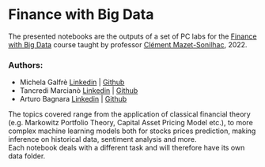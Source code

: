 # Finance with Big Data
The presented notebooks are the outputs of a set of PC labs for the [Finance with Big Data](https://didattica.unibocconi.it/ts/tsn_anteprima.php?cod_ins=20598&anno=2023&IdPag=) course taught by professor [Clément Mazet-Sonilhac](https://scholar.google.com/citations?user=4OFLH00AAAAJ&hl=it&oi=sra), 2022.<br>

 ### Authors:
 - Michela Galfrè [Linkedin](https://www.linkedin.com/in/michelagalfre/) | [Github](https://github.com/mgalfre)
 - Tancredi Marcianò [Linkedin](https://www.linkedin.com/in/tancredimarciano/) | [Github](https://github.com/tancredimarciano)
 - Arturo Bagnara [Linkedin](https://www.linkedin.com/in/arturo-mario-bagnara/) | [Github](https://github.com/arturo-bagnara)
 
The topics covered range from the application of classical financial theory (e.g. Markowitz Portfolio Theory, Capital Asset Pricing Model etc.), to more complex machine learning models both for stocks prices prediction, making inference on historical data, sentiment analysis and more.  
Each notebook deals with a different task and will therefore have its own data folder. 
 
